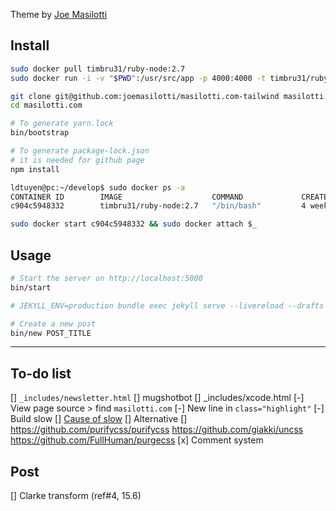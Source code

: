 Theme by [Joe Masilotti](https://github.com/joemasilotti)

## Install

```bash
sudo docker pull timbru31/ruby-node:2.7
sudo docker run -i -v "$PWD":/usr/src/app -p 4000:4000 -t timbru31/ruby-node:2.7  /bin/bash

git clone git@github.com:joemasilotti/masilotti.com-tailwind masilotti.com
cd masilotti.com

# To generate yarn.lock
bin/bootstrap

# To generate package-lock.json
# it is needed for github page
npm install

ldtuyen@pc:~/develop$ sudo docker ps -a
CONTAINER ID        IMAGE                    COMMAND             CREATED             STATUS                     PORTS               NAMES
c904c5948332        timbru31/ruby-node:2.7   "/bin/bash"         4 weeks ago         Exited (130) 3 weeks ago                       festive_panini

sudo docker start c904c5948332 && sudo docker attach $_
```

## Usage

```bash
# Start the server on http://localhost:5000
bin/start

# JEKYLL_ENV=production bundle exec jekyll serve --livereload --drafts --future --port 4000 --livereload_port 35729 "$@"

# Create a new post
bin/new POST_TITLE
```

----

## To-do list
[] `_includes/newsletter.html`
[] mugshotbot
[] _includes/xcode.html
[-] View page source > find `masilotti.com`
[-] New line in `class="highlight"`
[-] Build slow
    [] [Cause of slow](https://github.com/joemasilotti/masilotti.com/commit/d543b7eb2ba5a5ee8bc2a7b35f8616d2c801a274)
    [] Alternative
        [] https://github.com/purifycss/purifycss
        https://github.com/giakki/uncss
        https://github.com/FullHuman/purgecss
[x] Comment system
## Post
[] Clarke transform (ref#4, 15.6)